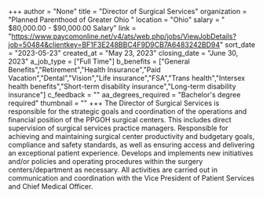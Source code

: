 +++
author = "None"
title = "Director of Surgical Services"
organization = "Planned Parenthood of Greater Ohio "
location = "Ohio"
salary = " $80,000.00 - $90,000.00 Salary"
link = "https://www.paycomonline.net/v4/ats/web.php/jobs/ViewJobDetails?job=50484&clientkey=BF1F3E248BBC4F9D9CB7A6483242BD94"
sort_date = "2023-05-23"
created_at = "May 23, 2023"
closing_date = "June 30, 2023"
a_job_type = ["Full Time"]
b_benefits = ["General Benefits","Retirement","Health Insurance","Paid Vacation","Dental","Vision","Life insurance","FSA","Trans health","Intersex health benefits","Short-term disability insurance","Long-term disability insurance"]
c_feedback = ""
aa_degrees_required = "Bachelor's degree required"
thumbnail = ""
+++
The Director of Surgical Services is responsible for the strategic goals and coordination of the operations and financial position of the PPGOH surgical centers. This includes direct supervision of surgical services practice managers. Responsible for achieving and maintaining surgical center productivity and budgetary goals, compliance and safety standards, as well as ensuring access and delivering an exceptional patient experience. Develops and implements new initiatives and/or policies and operating procedures within the surgery centers/department as necessary. All activities are carried out in communication and coordination with the Vice President of Patient Services and Chief Medical Officer. 